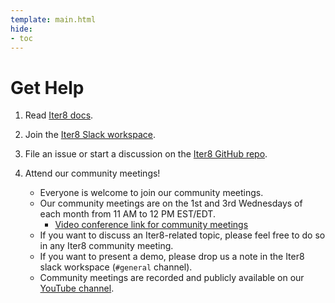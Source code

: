 ```yaml
---
template: main.html
hide:
- toc
---
```


# Get Help

1. Read [Iter8 docs](https://iter8.tools).
2. Join the [Iter8 Slack workspace](https://join.slack.com/t/iter8-tools/shared_invite/zt-awl2se8i-L0pZCpuHntpPejxzLicbmw).
3. File an issue or start a discussion on the [Iter8 GitHub repo](https://github.com/iter8-tools/iter8).
4. Attend our community meetings!

    - Everyone is welcome to join our community meetings.
    - Our community meetings are on the 1st and 3rd Wednesdays of each month from 11 AM to 12 PM EST/EDT.
        * [Video conference link for community meetings](https://meet.google.com/ocg-bzoa-gqe)
    - If you want to discuss an Iter8-related topic, please feel free to do so in any Iter8 community meeting. 
    - If you want to present a demo, please drop us a note in the Iter8 slack workspace (`#general` channel).
    - Community meetings are recorded and publicly available on our [YouTube channel](https://www.youtube.com/channel/UCVybpnQAhr1o-QRPHBNdUgg).
